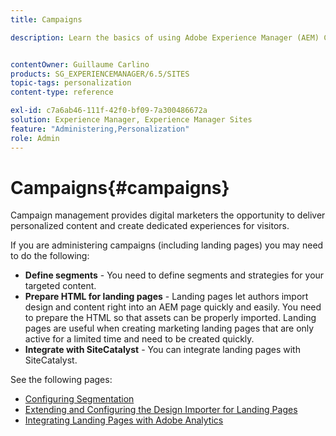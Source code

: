 ```yaml
---
title: Campaigns

description: Learn the basics of using Adobe Experience Manager (AEM) Campaigns.


contentOwner: Guillaume Carlino
products: SG_EXPERIENCEMANAGER/6.5/SITES
topic-tags: personalization
content-type: reference

exl-id: c7a6ab46-111f-42f0-bf09-7a300486672a
solution: Experience Manager, Experience Manager Sites
feature: "Administering,Personalization"
role: Admin
---
```

# Campaigns{#campaigns}

Campaign management provides digital marketers the opportunity to deliver personalized content and create dedicated experiences for visitors.

If you are administering campaigns (including landing pages) you may need to do the following:

* **Define segments** - You need to define segments and strategies for your targeted content.
* **Prepare HTML for landing pages** - Landing pages let authors import design and content right into an AEM page quickly and easily. You need to prepare the HTML so that assets can be properly imported. Landing pages are useful when creating marketing landing pages that are only active for a limited time and need to be created quickly.
* **Integrate with SiteCatalyst** - You can integrate landing pages with SiteCatalyst.

See the following pages:

* [Configuring Segmentation](/help/sites-administering/campaign-segmentation.md)
* [Extending and Configuring the Design Importer for Landing Pages](/help/sites-administering/extending-the-design-importer-for-landingpages.md)
* [Integrating Landing Pages with Adobe Analytics](/help/sites-administering/integrating-landing-pages-with-adobe-analytics.md)
